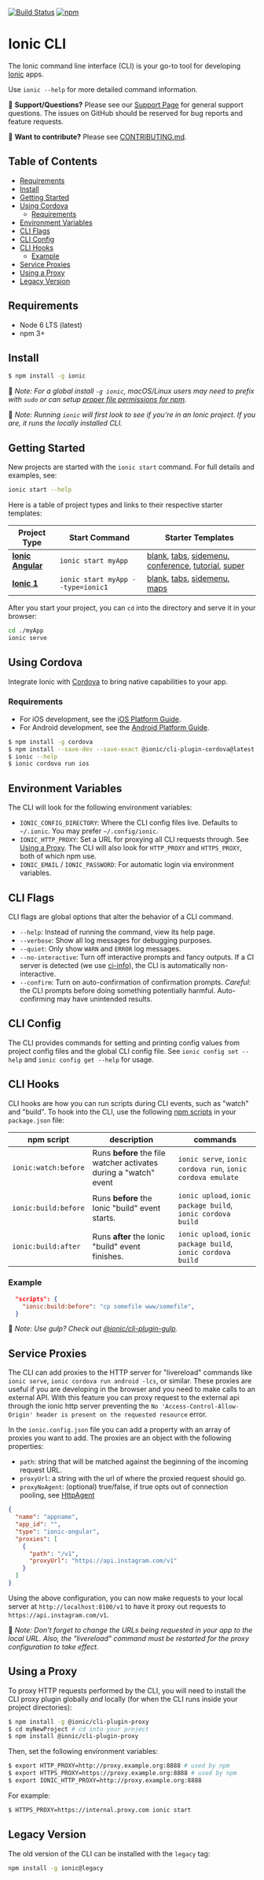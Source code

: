 [![Build Status][circle-badge]][circle-badge-url]
[![npm][npm-badge]][npm-badge-url]

# Ionic CLI

The Ionic command line interface (CLI) is your go-to tool for developing
[Ionic][ionic-homepage] apps.

Use `ionic --help` for more detailed command information.

:mega: **Support/Questions?** Please see our [Support Page][ionic-support] for
general support questions. The issues on GitHub should be reserved for bug
reports and feature requests.

:sparkling_heart: **Want to contribute?** Please see
[CONTRIBUTING.md](https://github.com/ionic-team/ionic-cli/blob/master/CONTRIBUTING.md).

## Table of Contents ##

* [Requirements](#requirements)
* [Install](#install)
* [Getting Started](#getting-started)
* [Using Cordova](#using-cordova)
   * [Requirements](#requirements-1)
* [Environment Variables](#environment-variables)
* [CLI Flags](#cli-flags)
* [CLI Config](#cli-config)
* [CLI Hooks](#cli-hooks)
   * [Example](#example)
* [Service Proxies](#service-proxies)
* [Using a Proxy](#using-a-proxy)
* [Legacy Version](#legacy-version)

## Requirements

* Node 6 LTS (latest)
* npm 3+

## Install

```bash
$ npm install -g ionic
```

:memo: *Note: For a global install `-g ionic`, macOS/Linux users may need to
prefix with `sudo` or can setup [proper file permissions for
npm](https://docs.npmjs.com/getting-started/fixing-npm-permissions).*

:memo: *Note: Running `ionic` will first look to see if you're in an Ionic
project. If you are, it runs the locally installed CLI.*

<a name="ionic-1"></a>
<a name="ionic-v1"></a>
<a name="ionic-angular"></a>
<a name="starter-templates"></a>
<a name="starter-templates-1"></a>

## Getting Started

New projects are started with the `ionic start` command. For full details and
examples, see:

```bash
ionic start --help
```

Here is a table of project types and links to their respective starter
templates:

| Project Type                            | Start Command                     | Starter Templates                                                                                                                                                                                      |
|-----------------------------------------|-----------------------------------|--------------------------------------------------------------------------------------------------------------------------------------------------------------------------------------------------------|
| [**Ionic Angular**][ionic-angular-docs] | `ionic start myApp`               | [blank][ionic-angular-blank], [tabs][ionic-angular-tabs], [sidemenu][ionic-angular-sidemenu], [conference][ionic-angular-conference], [tutorial][ionic-angular-tutorial], [super][ionic-angular-super] |
| [**Ionic 1**][ionic1-docs]              | `ionic start myApp --type=ionic1` | [blank][ionic1-blank], [tabs][ionic1-tabs], [sidemenu][ionic1-sidemenu], [maps][ionic1-maps]                                                                                                           |

After you start your project, you can `cd` into the directory and serve it in
your browser:

```bash
cd ./myApp
ionic serve
```

## Using Cordova

Integrate Ionic with [Cordova](https://cordova.apache.org/) to bring native
capabilities to your app.

### Requirements

* For iOS development, see the [iOS Platform
  Guide](https://cordova.apache.org/docs/en/latest/guide/platforms/ios/index.html).
* For Android development, see the [Android Platform
  Guide](https://cordova.apache.org/docs/en/latest/guide/platforms/android/index.html).

```bash
$ npm install -g cordova
$ npm install --save-dev --save-exact @ionic/cli-plugin-cordova@latest
$ ionic --help
$ ionic cordova run ios
```

## Environment Variables

The CLI will look for the following environment variables:

* `IONIC_CONFIG_DIRECTORY`: Where the CLI config files live. Defaults to
  `~/.ionic`. You may prefer `~/.config/ionic`.
* `IONIC_HTTP_PROXY`: Set a URL for proxying all CLI requests through. See
  [Using a Proxy](#using-a-proxy). The CLI will also look for `HTTP_PROXY` and
  `HTTPS_PROXY`, both of which npm use.
* `IONIC_EMAIL` / `IONIC_PASSWORD`: For automatic login via environment
  variables.

## CLI Flags

CLI flags are global options that alter the behavior of a CLI command.

* `--help`: Instead of running the command, view its help page.
* `--verbose`: Show all log messages for debugging purposes.
* `--quiet`: Only show `WARN` and `ERROR` log messages.
* `--no-interactive`: Turn off interactive prompts and fancy outputs. If a CI
  server is detected (we use [ci-info](https://www.npmjs.com/package/ci-info)),
  the CLI is automatically non-interactive.
* `--confirm`: Turn on auto-confirmation of confirmation prompts. *Careful*:
  the CLI prompts before doing something potentially harmful. Auto-confirming
  may have unintended results.

## CLI Config

The CLI provides commands for setting and printing config values from project
config files and the global CLI config file. See `ionic config set --help` and
`ionic config get --help` for usage.

## CLI Hooks

CLI hooks are how you can run scripts during CLI events, such as "watch" and
"build". To hook into the CLI, use the following [npm
scripts](https://docs.npmjs.com/misc/scripts) in your `package.json` file:

| npm script           | description                                                       | commands                                                     |
|----------------------|-------------------------------------------------------------------|--------------------------------------------------------------|
| `ionic:watch:before` | Runs **before** the file watcher activates during a "watch" event | `ionic serve`, `ionic cordova run`, `ionic cordova emulate`  |
| `ionic:build:before` | Runs **before** the Ionic "build" event starts.                   | `ionic upload`, `ionic package build`, `ionic cordova build` |
| `ionic:build:after`  | Runs **after** the Ionic "build" event finishes.                  | `ionic upload`, `ionic package build`, `ionic cordova build` |

### Example

```json
  "scripts": {
    "ionic:build:before": "cp somefile www/somefile",
  }
```

:memo: *Note: Use gulp? Check out
[@ionic/cli-plugin-gulp](https://github.com/ionic-team/ionic-cli/tree/master/packages/cli-plugin-gulp).*

## Service Proxies

The CLI can add proxies to the HTTP server for "livereload" commands like
`ionic serve`, `ionic cordova run android -lcs`, or similar. These proxies are
useful if you are developing in the browser and you need to make calls to an
external API. With this feature you can proxy request to the external api
through the ionic http server preventing the `No 'Access-Control-Allow-Origin'
header is present on the requested resource` error.

In the `ionic.config.json` file you can add a property with an array of proxies
you want to add. The proxies are an object with the following properties:

* `path`: string that will be matched against the beginning of the incoming
  request URL.
* `proxyUrl`: a string with the url of where the proxied request should go.
* `proxyNoAgent`: (optional) true/false, if true opts out of connection
  pooling, see
  [HttpAgent](https://nodejs.org/api/http.html#http_class_http_agent)

```json
{
  "name": "appname",
  "app_id": "",
  "type": "ionic-angular",
  "proxies": [
    {
      "path": "/v1",
      "proxyUrl": "https://api.instagram.com/v1"
    }
  ]
}

```

Using the above configuration, you can now make requests to your local server
at `http://localhost:8100/v1` to have it proxy out requests to
`https://api.instagram.com/v1`.

:memo: *Note: Don't forget to change the URLs being requested in your app to
the local URL. Also, the "livereload" command must be restarted for the proxy
configuration to take effect.*

## Using a Proxy

To proxy HTTP requests performed by the CLI, you will need to install the CLI
proxy plugin globally *and* locally (for when the CLI runs inside your project
directories):

```bash
$ npm install -g @ionic/cli-plugin-proxy
$ cd myNewProject # cd into your project
$ npm install @ionic/cli-plugin-proxy
```

Then, set the following environment variables:

```bash
$ export HTTP_PROXY=http://proxy.example.org:8888 # used by npm
$ export HTTPS_PROXY=https://proxy.example.org:8888 # used by npm
$ export IONIC_HTTP_PROXY=http://proxy.example.org:8888
```

For example:

```bash
$ HTTPS_PROXY=https://internal.proxy.com ionic start
```

## Legacy Version

The old version of the CLI can be installed with the `legacy` tag:

```bash
npm install -g ionic@legacy
```

[ionic-homepage]: https://ionicframework.com
[ionic-docs]: https://ionicframework.com/docs
[ionic-support]: https://ionicframework.com/support

[ionic-angular-docs]: https://ionicframework.com/docs
[ionic-angular-blank]: https://github.com/ionic-team/ionic2-starter-blank
[ionic-angular-tabs]: https://github.com/ionic-team/ionic2-starter-tabs
[ionic-angular-sidemenu]: https://github.com/ionic-team/ionic2-starter-sidemenu
[ionic-angular-conference]: https://github.com/ionic-team/ionic-conference-app
[ionic-angular-tutorial]: https://github.com/ionic-team/ionic2-starter-tutorial
[ionic-angular-super]: https://github.com/ionic-team/ionic-starter-super

[ionic1-docs]: https://ionicframework.com/docs/v1
[ionic1-blank]: https://github.com/ionic-team/ionic-starter-blank
[ionic1-tabs]: https://github.com/ionic-team/ionic-starter-tabs
[ionic1-sidemenu]: https://github.com/ionic-team/ionic-starter-sidemenu
[ionic1-maps]: https://github.com/ionic-team/ionic-starter-maps

[circle-badge]: https://circleci.com/gh/ionic-team/ionic-cli.svg?style=shield
[circle-badge-url]: https://circleci.com/gh/ionic-team/ionic-cli
[npm-badge]: https://img.shields.io/npm/v/ionic.svg
[npm-badge-url]: https://www.npmjs.com/package/ionic
